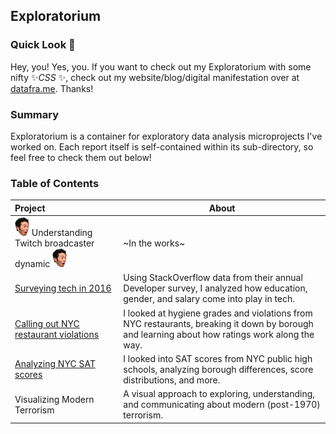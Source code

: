 ## Exploratorium

### Quick Look 👀

Hey, you! Yes, you. If you want to check out my Exploratorium with some nifty ✨*CSS* ✨, check out my website/blog/digital manifestation over at [datafra.me](http://datafra.me). Thanks!

### Summary

Exploratorium is a container for exploratory data analysis microprojects I've worked on. Each report itself is self-contained within its sub-directory, so feel free to check them out below!

### Table of Contents

| Project | About |
|:--------|-------|
| ![](twitching/docs/gootecks.png) Understanding Twitch broadcaster dynamic ![](twitching/docs/gootecks.png) | ~In the works~ |
| [Surveying tech in 2016](http://datafra.me/blog/stackoverflow-survey) | Using StackOverflow data from their annual Developer survey, I analyzed how education, gender, and salary come into play in tech. |
| [Calling out NYC restaurant violations](http://datafra.me/blog/Calling-out-NYC-restaurant-violations) | I looked at hygiene grades and violations from NYC restaurants, breaking it down by borough and learning about how ratings work along the way. |
| [Analyzing NYC SAT scores](http://datafra.me/blog/Analyzing-NYC-SAT-scores) | I looked into SAT scores from NYC public high schools, analyzing borough differences, score distributions, and more. |
| Visualizing Modern Terrorism | A visual approach to exploring, understanding, and communicating about modern (post-1970) terrorism. |
